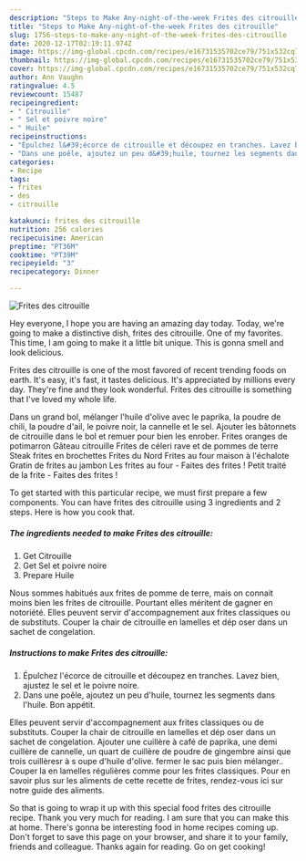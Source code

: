 ```yaml
---
description: "Steps to Make Any-night-of-the-week Frites des citrouille"
title: "Steps to Make Any-night-of-the-week Frites des citrouille"
slug: 1756-steps-to-make-any-night-of-the-week-frites-des-citrouille
date: 2020-12-17T02:19:11.974Z
image: https://img-global.cpcdn.com/recipes/e16731535702ce79/751x532cq70/frites-des-citrouille-photo-principale-de-la-recette.jpg
thumbnail: https://img-global.cpcdn.com/recipes/e16731535702ce79/751x532cq70/frites-des-citrouille-photo-principale-de-la-recette.jpg
cover: https://img-global.cpcdn.com/recipes/e16731535702ce79/751x532cq70/frites-des-citrouille-photo-principale-de-la-recette.jpg
author: Ann Vaughn
ratingvalue: 4.5
reviewcount: 15487
recipeingredient:
- " Citrouille"
- " Sel et poivre noire"
- " Huile"
recipeinstructions:
- "Épulchez l&#39;écorce de citrouille et découpez en tranches. Lavez bien, ajustez le sel et le poivre noire."
- "Dans une poêle, ajoutez un peu d&#39;huile, tournez les segments dans l&#39;huile. Bon appétit."
categories:
- Recipe
tags:
- frites
- des
- citrouille

katakunci: frites des citrouille 
nutrition: 256 calories
recipecuisine: American
preptime: "PT36M"
cooktime: "PT39M"
recipeyield: "3"
recipecategory: Dinner

---
```



![Frites des citrouille](https://img-global.cpcdn.com/recipes/e16731535702ce79/751x532cq70/frites-des-citrouille-photo-principale-de-la-recette.jpg)

Hey everyone, I hope you are having an amazing day today. Today, we're going to make a distinctive dish, frites des citrouille. One of my favorites. This time, I am going to make it a little bit unique. This is gonna smell and look delicious.

Frites des citrouille is one of the most favored of recent trending foods on earth. It's easy, it's fast, it tastes delicious. It's appreciated by millions every day. They're fine and they look wonderful. Frites des citrouille is something that I've loved my whole life.

Dans un grand bol, mélanger l&#39;huile d&#39;olive avec le paprika, la poudre de chili, la poudre d&#39;ail, le poivre noir, la cannelle et le sel. Ajouter les bâtonnets de citrouille dans le bol et remuer pour bien les enrober. Frites oranges de potimarron Gâteau citrouille Frites de céleri rave et de pommes de terre Steak frites en brochettes Frites du Nord Frites au four maison à l&#39;échalote Gratin de frites au jambon Les frites au four - Faites des frites ! Petit traité de la frite - Faites des frites !


To get started with this particular recipe, we must first prepare a few components. You can have frites des citrouille using 3 ingredients and 2 steps. Here is how you cook that.

<!--inarticleads1-->

##### The ingredients needed to make Frites des citrouille:

1. Get  Citrouille
1. Get  Sel et poivre noire
1. Prepare  Huile


Nous sommes habitués aux frites de pomme de terre, mais on connait moins bien les frites de citrouille. Pourtant elles méritent de gagner en notoriété. Elles peuvent servir d&#39;accompagnement aux frites classiques ou de substituts. Couper la chair de citrouille en lamelles et dép oser dans un sachet de congelation. 

<!--inarticleads2-->

##### Instructions to make Frites des citrouille:

1. Épulchez l&#39;écorce de citrouille et découpez en tranches. Lavez bien, ajustez le sel et le poivre noire.
1. Dans une poêle, ajoutez un peu d&#39;huile, tournez les segments dans l&#39;huile. Bon appétit.


Elles peuvent servir d&#39;accompagnement aux frites classiques ou de substituts. Couper la chair de citrouille en lamelles et dép oser dans un sachet de congelation. Ajouter une cuillère à café de paprika, une demi cuillère de cannelle, un quart de cuillère de poudre de gingembre ainsi que trois cuillèresr à s oupe d&#39;huile d&#39;olive. fermer le sac puis bien mélanger.. Couper la en lamelles régulières comme pour les frites classiques. Pour en savoir plus sur les aliments de cette recette de frites, rendez-vous ici sur notre guide des aliments. 

So that is going to wrap it up with this special food frites des citrouille recipe. Thank you very much for reading. I am sure that you can make this at home. There's gonna be interesting food in home recipes coming up. Don't forget to save this page on your browser, and share it to your family, friends and colleague. Thanks again for reading. Go on get cooking!
